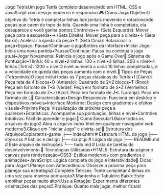 Jogo TetrisUm jogo Tetris completo desenvolvido em HTML, CSS e JavaScript com design moderno e responsivo.🎮 Como JogarObjetivoO objetivo do Tetris é completar linhas horizontais movendo e rotacionando peças que caem do topo da tela. Quando uma linha é completada, ela desaparece e você ganha pontos.Controles•← (Seta Esquerda): Mover peça para a esquerda•→ (Seta Direita): Mover peça para a direita•↓ (Seta Baixo): Acelerar a queda da peça•↑ (Seta Cima): Rotacionar a peça•Espaço: Pausar/Continuar o jogoBotões da Interface•Iniciar Jogo: Inicia uma nova partida•Pausar/Continuar: Pausa ou continua o jogo atual•Jogar Novamente: Reinicia o jogo após o Game Over🎯 Sistema de Pontuação•1 linha: 40 × nível•2 linhas: 100 × nível•3 linhas: 300 × nível•4 linhas (Tetris): 1200 × nívelO nível aumenta a cada 10 linhas completadas, e a velocidade de queda das peças aumenta com o nível.🧩 Tipos de Peças (Tetrominós)O jogo inclui todas as 7 peças clássicas do Tetris:•I (Ciano): Peça reta de 4 blocos•O (Amarelo): Quadrado de 2×2 blocos•T (Roxo): Peça em formato de T•S (Verde): Peça em formato de S•Z (Vermelho): Peça em formato de Z•J (Azul): Peça em formato de J•L (Laranja): Peça em formato de L🎨 Características•Design Responsivo: Funciona em desktop e dispositivos móveis•Interface Moderna: Design com gradientes e efeitos visuais•Próxima Peça: Visualização da próxima peça a aparecer•Estatísticas: Acompanhe sua pontuação, linhas e nível•Controles Intuitivos: Fácil de aprender e jogar🚀 Como Executar1.Baixe todos os arquivos do jogo2.Abra o arquivo index.html em qualquer navegador web moderno3.Clique em "Iniciar Jogo" e divirta-se!📁 Estrutura dos ArquivosCopiartetris-game/
├── index.html      # Estrutura HTML do jogo
├── style.css       # Estilos e design
├── script.js       # Lógica do jogo
├── README.md       # Este arquivo de instruções
└── todo.md         # Lista de tarefas do desenvolvimento
🔧 Tecnologias Utilizadas•HTML5: Estrutura da página e canvas para renderização•CSS3: Estilos modernos com gradientes e animações•JavaScript: Lógica completa do jogo e interatividade🎪 Dicas para Jogar1.Planeje com Antecedência: Observe a próxima peça para planejar sua estratégia2.Complete Tetrises: Tente completar 4 linhas de uma vez para máxima pontuação3.Mantenha o Tabuleiro Baixo: Evite empilhar peças muito alto4.Use a Rotação: Experimente diferentes orientações das peças5.Pratique: Quanto mais jogar, melhor ficará!
